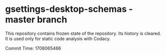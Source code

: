 # gsettings-desktop-schemas - master branch

This repository contains frozen state of the repository.
Its history is cleared. It is used only for static code
analysis with Codacy.

Commit Time: 1708065466